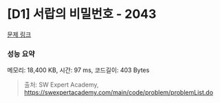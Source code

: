 # [D1] 서랍의 비밀번호 - 2043 

[문제 링크](https://swexpertacademy.com/main/code/problem/problemDetail.do?contestProbId=AV5QJ_8KAx8DFAUq) 

### 성능 요약

메모리: 18,400 KB, 시간: 97 ms, 코드길이: 403 Bytes



> 출처: SW Expert Academy, https://swexpertacademy.com/main/code/problem/problemList.do